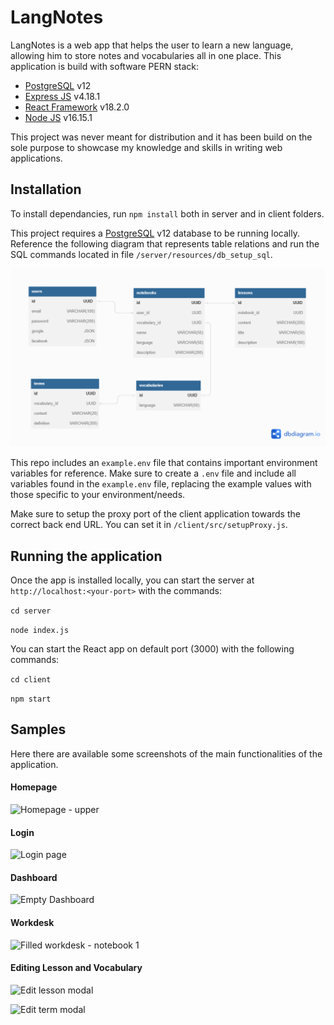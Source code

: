 # LangNotes

LangNotes is a web app that helps the user to learn a new language, allowing him to store notes and vocabularies all in one place. This application is build with software PERN stack:

- [PostgreSQL](https://www.postgresql.org/) v12
- [Express JS](https://expressjs.com/) v4.18.1
- [React Framework](https://reactjs.org/) v18.2.0
- [Node JS](https://nodejs.org/en/) v16.15.1

This project was never meant for distribution and it has been build on the sole purpose to showcase my knowledge and skills in writing web applications.

## Installation
To install dependancies, run `npm install` both in server and in client folders.

This project requires a [PostgreSQL](https://www.postgresql.org/) v12 database to be running locally. Reference the following diagram that represents table relations and run the SQL commands located in file `/server/resources/db_setup_sql`.

![Database relations diagram](./server/resources/db_diagram.png)

This repo includes an `example.env` file that contains important environment variables for reference.  Make sure to create a `.env` file and include all variables found in the `example.env` file, replacing the example values with those specific to your environment/needs.

Make sure to setup the proxy port of the client application towards the correct back end URL. You can set it in `/client/src/setupProxy.js`.

## Running the application

Once the app is installed locally, you can start the server at `http://localhost:<your-port>` with the commands:

`cd server`

`node index.js`

You can start the React app on default port (3000) with the following commands:

`cd client`

`npm start`

## Samples

Here there are available some screenshots of the main functionalities of the application.

#### Homepage

![Homepage - upper](./homepage1.png)

#### Login

![Login page](./login.png)

#### Dashboard

![Empty Dashboard](./.png)

#### Workdesk

![Filled workdesk - notebook 1](./notebook.png)

#### Editing Lesson and Vocabulary

![Edit lesson modal](./editLessonModal.png)

![Edit term modal](./editTermModal.png)
